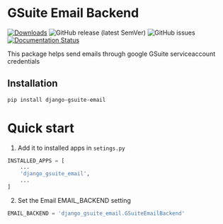 # GSuite Email Backend

[![Downloads](https://static.pepy.tech/personalized-badge/django-gsuite-email?period=total&units=international_system&left_color=grey&right_color=brightgreen&left_text=Downloads)](https://pepy.tech/project/django-gsuite-email)
![GitHub release (latest SemVer)](https://img.shields.io/github/v/release/slicefox/django-gsuite-email?logoColor=red)
![GitHub issues](https://img.shields.io/github/issues/slicefox/django-gsuite-email)
[![Documentation Status](https://readthedocs.org/projects/django-gsuite-email/badge/?version=latest)](https://django-gsuite-email.readthedocs.io/en/latest/?badge=latest)

This package helps send emails through google GSuite serviceaccount credentials


## Installation
```sh
pip install django-gsuite-email
```

# Quick start

1. Add it to installed apps in `setings.py`
```python
INSTALLED_APPS = [
    ...
    'django_gsuite_email',
    ...
]
```
2. Set the Email EMAIL_BACKEND setting
```python
EMAIL_BACKEND = 'django_gsuite_email.GSuiteEmailBackend'
```